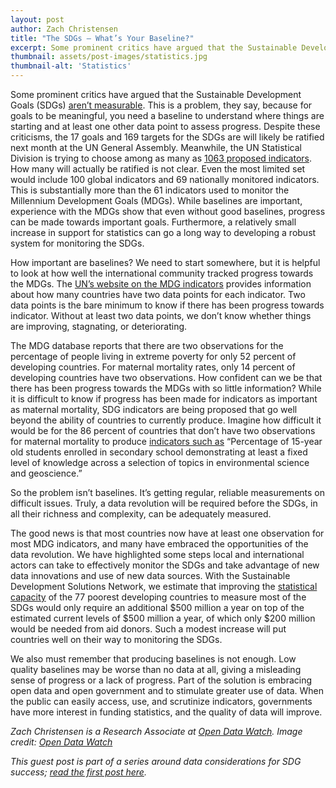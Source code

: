 ```yaml
---
layout: post
author: Zach Christensen
title: "The SDGs – What’s Your Baseline?"
excerpt: Some prominent critics have argued that the Sustainable Development Goals (SDGs) aren’t measurable. This is a problem, they say, because for goals to be meaningful, you need...
thumbnail: assets/post-images/statistics.jpg
thumbnail-alt: 'Statistics'
---
```



Some prominent critics have argued that the Sustainable Development Goals (SDGs) [aren’t measurable](http://www.icsu.org/news-centre/press-releases/press-releases-2015/sustainable-development-goals-need-clearer-more-measurable-targets-say-scientists). This is a problem, they say, because for goals to be meaningful, you need a baseline to understand where things are starting and at least one other data point to assess progress. Despite these criticisms, the 17 goals and 169 targets for the SDGs are will likely be ratified next month at the UN General Assembly. Meanwhile, the UN Statistical Division is trying to choose among as many as [1063 proposed indicators](http://www.cgdev.org/blog/sdg-negotiations-round-3-indicators). How many will actually be ratified is not clear. Even the most limited set would include 100 global indicators and 69 nationally monitored indicators. This is substantially more than the 61 indicators used to monitor the Millennium Development Goals (MDGs). While baselines are important, experience with the MDGs show that even without good baselines, progress can be made towards important goals. Furthermore, a relatively small increase in support for statistics can go a long way to developing a robust system for monitoring the SDGs.
 
How important are baselines? We need to start somewhere, but it is helpful to look at how well the international community tracked progress towards the MDGs. The [UN’s website on the MDG indicators](http://mdgs.un.org/unsd/mdg/DataAvailability.aspx) provides information about how many countries have two data points for each indicator. Two data points is the bare minimum to know if there has been progress towards indicator. Without at least two data points, we don’t know whether things are improving, stagnating, or deteriorating. 

The MDG database reports that there are two observations for the percentage of people living in extreme poverty for only 52 percent of developing countries. For maternal mortality rates, only 14 percent of developing countries have two observations. How confident can we be that there has been progress towards the MDGs with so little information? While it is difficult to know if progress has been made for indicators as important as maternal mortality, SDG indicators are being proposed that go well beyond the ability of countries to currently produce. Imagine how difficult it would be for the 86 percent of countries that don’t have two observations for maternal mortality to produce [indicators such as](http://unstats.un.org/sdgs/files/List%20of%20Indicator%20Proposals%2011-8-2015.pdf) “Percentage of 15-year old students enrolled in secondary school demonstrating at least a fixed level of knowledge across a selection of topics in environmental science and geoscience.”  

So the problem isn’t baselines. It’s getting regular, reliable measurements on difficult issues. Truly, a data revolution will be required before the SDGs, in all their richness and complexity, can be adequately measured.

The good news is that most countries now have at least one observation for most MDG indicators, and many have embraced the opportunities of the data revolution. We have highlighted some steps local and international actors can take to effectively monitor the SDGs and take advantage of new data innovations and use of new data sources. With the Sustainable Development Solutions Network, we estimate that improving the [statistical capacity](http://www.opendatawatch.com/Pages/Data-For-Development-Action-Plan.aspx) of the 77 poorest developing countries to measure most of the SDGs would only require an additional $500 million a year on top of the estimated current levels of $500 million a year, of which only $200 million would be needed from aid donors. Such a modest increase will put countries well on their way to monitoring the SDGs.

We also must remember that producing baselines is not enough. Low quality baselines may be worse than no data at all, giving a misleading sense of progress or a lack of progress. Part of the solution is embracing open data and open government and to stimulate greater use of data.  When the public can easily access, use, and scrutinize indicators, governments have more interest in funding statistics, and the quality of data will improve. 


*Zach Christensen is a Research Associate at [Open Data Watch](http://www.opendatawatch.com/). Image credit: [Open Data Watch](http://www.opendatawatch.com/Pages/Data-For-Development-Action-Plan.aspx)*

*This guest post is part of a series around data considerations for SDG success; [read the first post here](/2015/08/19/from-goals-to-progress/).*
